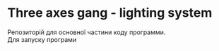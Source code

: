 # Three axes gang - lighting system 
Репозиторій для основної частини коду программи.<br />
Для запуску програми 
